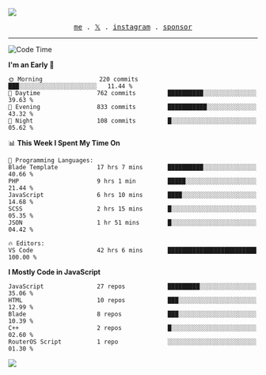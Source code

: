 <img style="bottom: 800px;" src="https://imgur.com/rilHVxA.png"/>
<p align="center">
  <samp>
    <a href="https://fayln.com">me</a> .
    <!-- <a href="https://fayln.com/projects">projects</a> . -->
    <a href="https://go.fayln.com/twitter">𝕏</a> .
    <a href="https://go.fayln.com/instagram">instagram</a> .
<!--     <a href="https://go.fayln.com/polywork">polywork</a> . -->
    <a href="https://github.com/sponsors/faridhnzz">sponsor</a>
  </samp>
</p>

---
<!--START_SECTION:waka-->
![Code Time](http://img.shields.io/badge/Code%20Time-3%2C555%20hrs%2023%20mins-blue)

**I'm an Early 🐤** 

```text
🌞 Morning                220 commits         ███░░░░░░░░░░░░░░░░░░░░░░   11.44 % 
🌆 Daytime                762 commits         ██████████░░░░░░░░░░░░░░░   39.63 % 
🌃 Evening                833 commits         ███████████░░░░░░░░░░░░░░   43.32 % 
🌙 Night                  108 commits         █░░░░░░░░░░░░░░░░░░░░░░░░   05.62 % 
```


📊 **This Week I Spent My Time On** 

```text
💬 Programming Languages: 
Blade Template           17 hrs 7 mins       ██████████░░░░░░░░░░░░░░░   40.66 % 
PHP                      9 hrs 1 min         █████░░░░░░░░░░░░░░░░░░░░   21.44 % 
JavaScript               6 hrs 10 mins       ████░░░░░░░░░░░░░░░░░░░░░   14.68 % 
SCSS                     2 hrs 15 mins       █░░░░░░░░░░░░░░░░░░░░░░░░   05.35 % 
JSON                     1 hr 51 mins        █░░░░░░░░░░░░░░░░░░░░░░░░   04.42 % 

🔥 Editors: 
VS Code                  42 hrs 6 mins       █████████████████████████   100.00 % 
```

**I Mostly Code in JavaScript** 

```text
JavaScript               27 repos            █████████░░░░░░░░░░░░░░░░   35.06 % 
HTML                     10 repos            ███░░░░░░░░░░░░░░░░░░░░░░   12.99 % 
Blade                    8 repos             ███░░░░░░░░░░░░░░░░░░░░░░   10.39 % 
C++                      2 repos             █░░░░░░░░░░░░░░░░░░░░░░░░   02.60 % 
RouterOS Script          1 repo              ░░░░░░░░░░░░░░░░░░░░░░░░░   01.30 % 
```




<!--END_SECTION:waka-->

![](https://hit.yhype.me/github/profile?user_id=29797712)
